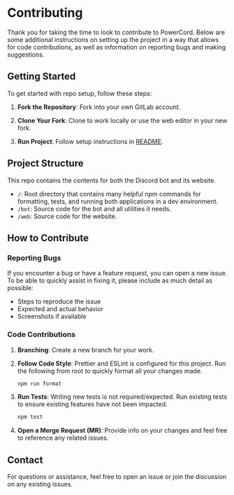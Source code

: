 # Contributing

Thank you for taking the time to look to contribute to PowerCord. Below are some additional instructions on setting up the project in a way that allows for code contributions, as well as information on reporting bugs and making suggestions.

## Getting Started

To get started with repo setup, follow these steps:

1. **Fork the Repository**: Fork into your own GitLab account.

2. **Clone Your Fork**: Clone to work locally or use the web editor in your new fork.

3. **Run Project**: Follow setup instructions in [README](README.md).

## Project Structure

This repo contains the contents for both the Discord bot and its website.

- `/`: Root directory that contains many helpful npm commands for formatting, tests, and running both applications in a dev environment.
- `/bot`: Source code for the bot and all utilities it needs.
- `/web`: Source code for the website.

## How to Contribute

### Reporting Bugs
If you encounter a bug or have a feature request, you can open a new issue. To be able to quickly assist in fixing it, please include as much detail as possible:
- Steps to reproduce the issue
- Expected and actual behavior
- Screenshots if available

### Code Contributions

1. **Branching**: Create a new branch for your work.

2. **Follow Code Style**: Prettier and ESLint is configured for this project. Run the following from root to quickly format all your changes made.
    ```bash
    npm run format
    ```

2. **Run Tests**: Writing new tests is not required/expected. Run existing tests to ensure existing features have not been impacted.
    ```bash
    npm test
    ```

3. **Open a Merge Request (MR)**: Provide info on your changes and feel free to reference any related issues.

## Contact
For questions or assistance, feel free to open an issue or join the discussion on any existing issues.
